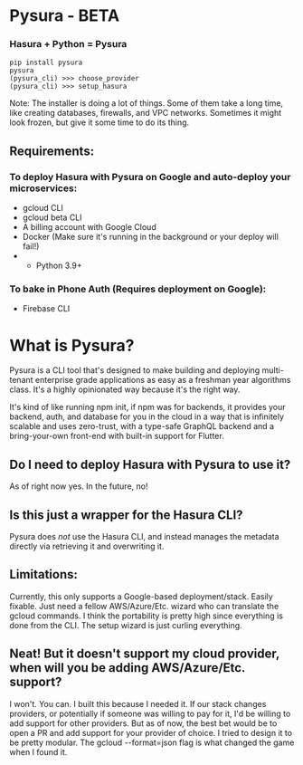 # Pysura - BETA

### Hasura + Python = Pysura

```commandline
pip install pysura
pysura
(pysura_cli) >>> choose_provider
(pysura_cli) >>> setup_hasura
```
Note: The installer is doing a lot of things. Some of them take a long time, like
creating databases, firewalls, and VPC networks. Sometimes it might look frozen,
but give it some time to do its thing.

## Requirements:

### To deploy Hasura with Pysura on Google and auto-deploy your microservices:

- gcloud CLI
- gcloud beta CLI
- A billing account with Google Cloud
- Docker (Make sure it's running in the background or your deploy will fail!)
- - Python 3.9+

### To bake in Phone Auth (Requires deployment on Google):

- Firebase CLI

# What is Pysura?

Pysura is a CLI tool that's designed to make building and deploying multi-tenant enterprise grade applications as easy
as a freshman year algorithms class. It's a highly opinionated way because it's the right way.

It's kind of like running npm init, if npm was for backends, it provides your backend, auth, and database for you in the
cloud in a way that is infinitely scalable and uses zero-trust, with a type-safe GraphQL backend and a
bring-your-own front-end with built-in support for Flutter.

## Do I need to deploy Hasura with Pysura to use it?

As of right now yes. In the future, no!

## Is this just a wrapper for the Hasura CLI?

Pysura does *not* use the Hasura CLI, and instead manages the metadata directly via retrieving it and overwriting it.

## Limitations:

Currently, this only supports a Google-based deployment/stack. Easily fixable. Just need a fellow AWS/Azure/Etc. wizard
who can translate the gcloud commands. I think the portability is pretty high since everything is done from the CLI. The
setup wizard is just curling everything.

## Neat! But it doesn't support my cloud provider, when will you be adding AWS/Azure/Etc. support?

I won't. You can. I built this because I needed it. If our stack changes providers, or potentially if someone was
willing to pay for it, I'd be willing to add support for other providers. But as of now, the best bet would be to open a
PR and add support for your provider of choice. I tried to design it to be pretty modular. The gcloud --format=json flag
is what changed the game when I found it.

